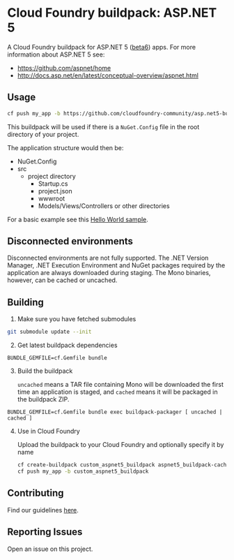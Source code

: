 # Cloud Foundry buildpack: ASP.NET 5

A Cloud Foundry buildpack for ASP.NET 5 ([beta6][]) apps. For more information about ASP.NET 5 see:

* https://github.com/aspnet/home
* http://docs.asp.net/en/latest/conceptual-overview/aspnet.html

## Usage

```bash
cf push my_app -b https://github.com/cloudfoundry-community/asp.net5-buildpack.git
```

This buildpack will be used if there is a `NuGet.Config` file in the root directory of your project.

The application structure would then be:
- NuGet.Config
- src
  - project directory
    - Startup.cs
    - project.json
    - wwwroot
    - Models/Views/Controllers or other directories

For a basic example see this [Hello World sample][].

## Disconnected environments
Disconnected environments are not fully supported. The .NET Version Manager, .NET Execution Environment and NuGet packages required by the application are always downloaded during staging. The Mono binaries, however, can be cached or uncached.

## Building

1. Make sure you have fetched submodules

  ```bash
  git submodule update --init
  ```

2. Get latest buildpack dependencies

  ```shell
  BUNDLE_GEMFILE=cf.Gemfile bundle
  ```

3. Build the buildpack

    `uncached` means a TAR file containing Mono will be downloaded the first time an application is staged, and `cached` means it will be packaged in the buildpack ZIP.

  ```shell
  BUNDLE_GEMFILE=cf.Gemfile bundle exec buildpack-packager [ uncached | cached ]
  ```

4. Use in Cloud Foundry

    Upload the buildpack to your Cloud Foundry and optionally specify it by name
        
    ```bash
    cf create-buildpack custom_aspnet5_buildpack aspnet5_buildpack-cached-custom.zip 1
    cf push my_app -b custom_aspnet5_buildpack
    ```  

## Contributing

Find our guidelines [here](./CONTRIBUTING.md).

## Reporting Issues

Open an issue on this project.


[Hello World sample]: https://github.com/IBM-Bluemix/asp.net5-helloworld
[beta4]: https://github.com/aspnet/Home/releases/tag/v1.0.0-beta4
[beta5]: https://github.com/aspnet/Home/releases/tag/v1.0.0-beta5
[beta6]: https://github.com/aspnet/Home/releases/tag/v1.0.0-beta6
